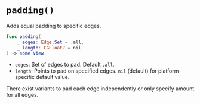 # `padding()`

Adds equal padding to specific edges.

```swift
func padding(
    _ edges: Edge.Set = .all,
    _ length: CGFloat? = nil
) -> some View
```

* `edges`: Set of edges to pad. Default `.all`.
* `length`: Points to pad on specified edges. `nil` (default) for platform-specific default value.

There exist variants to pad each edge independently or only specify amount for all edges.
